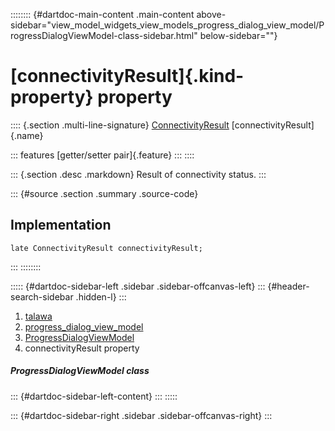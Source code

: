 :::::::: {#dartdoc-main-content .main-content above-sidebar="view_model_widgets_view_models_progress_dialog_view_model/ProgressDialogViewModel-class-sidebar.html" below-sidebar=""}
<div>

# [connectivityResult]{.kind-property} property

</div>

:::: {.section .multi-line-signature}
[ConnectivityResult](https://pub.dev/documentation/connectivity_plus_platform_interface/2.0.1/connectivity_plus_platform_interface/ConnectivityResult.html)
[connectivityResult]{.name}

::: features
[getter/setter pair]{.feature}
:::
::::

::: {.section .desc .markdown}
Result of connectivity status.
:::

::: {#source .section .summary .source-code}
## Implementation

``` language-dart
late ConnectivityResult connectivityResult;
```
:::
::::::::

::::: {#dartdoc-sidebar-left .sidebar .sidebar-offcanvas-left}
::: {#header-search-sidebar .hidden-l}
:::

1.  [talawa](../../index.html)
2.  [progress_dialog_view_model](../../view_model_widgets_view_models_progress_dialog_view_model/)
3.  [ProgressDialogViewModel](../../view_model_widgets_view_models_progress_dialog_view_model/ProgressDialogViewModel-class.html)
4.  connectivityResult property

##### ProgressDialogViewModel class

::: {#dartdoc-sidebar-left-content}
:::
:::::

::: {#dartdoc-sidebar-right .sidebar .sidebar-offcanvas-right}
:::
